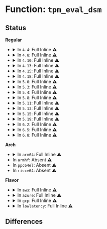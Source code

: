 # Function: <code>tpm_eval_dsm</code>

## Status
<b>Regular</b>
<ul>
<li>
<details>
<summary>In <code>4.4</code>: Full Inline ⚠️</summary>

**Collision:** Unique Static

**Inline:** Full

**Transformation:** False

**Instances:**

```
In drivers/char/tpm/tpm_ppi.c (ffffffff8152737c)
Location: drivers/char/tpm/tpm_ppi.c:44
Inline: True
Inline callers:
  - drivers/char/tpm/tpm_ppi.c:tpm_show_ppi_response
  - drivers/char/tpm/tpm_ppi.c:show_ppi_operations
  - drivers/char/tpm/tpm_ppi.c:tpm_show_ppi_request
  - drivers/char/tpm/tpm_ppi.c:tpm_show_ppi_transition_action
  - drivers/char/tpm/tpm_ppi.c:tpm_store_ppi_request
```
</details>
</li>
<li>
<details>
<summary>In <code>4.8</code>: Full Inline ⚠️</summary>

**Collision:** Unique Static

**Inline:** Full

**Transformation:** False

**Instances:**

```
In drivers/char/tpm/tpm_ppi.c (ffffffff8157a5a3)
Location: drivers/char/tpm/tpm_ppi.c:44
Inline: True
Inline callers:
  - drivers/char/tpm/tpm_ppi.c:show_ppi_operations
  - drivers/char/tpm/tpm_ppi.c:tpm_show_ppi_response
  - drivers/char/tpm/tpm_ppi.c:tpm_show_ppi_transition_action
  - drivers/char/tpm/tpm_ppi.c:tpm_store_ppi_request
  - drivers/char/tpm/tpm_ppi.c:tpm_show_ppi_request
```
</details>
</li>
<li>
<details>
<summary>In <code>4.10</code>: Full Inline ⚠️</summary>

**Collision:** Unique Static

**Inline:** Full

**Transformation:** False

**Instances:**

```
In drivers/char/tpm/tpm_ppi.c (ffffffff815a70b3)
Location: drivers/char/tpm/tpm_ppi.c:44
Inline: True
Inline callers:
  - drivers/char/tpm/tpm_ppi.c:show_ppi_operations
  - drivers/char/tpm/tpm_ppi.c:tpm_show_ppi_response
  - drivers/char/tpm/tpm_ppi.c:tpm_show_ppi_transition_action
  - drivers/char/tpm/tpm_ppi.c:tpm_store_ppi_request
  - drivers/char/tpm/tpm_ppi.c:tpm_show_ppi_request
```
</details>
</li>
<li>
<details>
<summary>In <code>4.13</code>: Full Inline ⚠️</summary>

**Collision:** Unique Static

**Inline:** Full

**Transformation:** False

**Instances:**

```
In drivers/char/tpm/tpm_ppi.c (ffffffff815bcd32)
Location: drivers/char/tpm/tpm_ppi.c:40
Inline: True
Inline callers:
  - drivers/char/tpm/tpm_ppi.c:show_ppi_operations
  - drivers/char/tpm/tpm_ppi.c:tpm_show_ppi_response
  - drivers/char/tpm/tpm_ppi.c:tpm_show_ppi_transition_action
  - drivers/char/tpm/tpm_ppi.c:tpm_store_ppi_request
  - drivers/char/tpm/tpm_ppi.c:tpm_show_ppi_request
```
</details>
</li>
<li>
<details>
<summary>In <code>4.15</code>: Full Inline ⚠️</summary>

**Collision:** Unique Static

**Inline:** Full

**Transformation:** False

**Instances:**

```
In drivers/char/tpm/tpm_ppi.c (ffffffff816231c2)
Location: drivers/char/tpm/tpm_ppi.c:40
Inline: True
Inline callers:
  - drivers/char/tpm/tpm_ppi.c:show_ppi_operations
  - drivers/char/tpm/tpm_ppi.c:tpm_show_ppi_response
  - drivers/char/tpm/tpm_ppi.c:tpm_show_ppi_transition_action
  - drivers/char/tpm/tpm_ppi.c:tpm_store_ppi_request
  - drivers/char/tpm/tpm_ppi.c:tpm_show_ppi_request
```
</details>
</li>
<li>
<details>
<summary>In <code>4.18</code>: Full Inline ⚠️</summary>

**Collision:** Unique Static

**Inline:** Full

**Transformation:** False

**Instances:**

```
In drivers/char/tpm/tpm_ppi.c (ffffffff8165cfe6)
Location: drivers/char/tpm/tpm_ppi.c:40
Inline: True
Inline callers:
  - drivers/char/tpm/tpm_ppi.c:show_ppi_operations
  - drivers/char/tpm/tpm_ppi.c:tpm_show_ppi_response
  - drivers/char/tpm/tpm_ppi.c:tpm_show_ppi_transition_action
  - drivers/char/tpm/tpm_ppi.c:tpm_store_ppi_request
  - drivers/char/tpm/tpm_ppi.c:tpm_show_ppi_request
```
</details>
</li>
<li>
<details>
<summary>In <code>5.0</code>: Full Inline ⚠️</summary>

**Collision:** Unique Static

**Inline:** Full

**Transformation:** False

**Instances:**

```
In drivers/char/tpm/tpm_ppi.c (ffffffff8167b466)
Location: drivers/char/tpm/tpm_ppi.c:40
Inline: True
Inline callers:
  - drivers/char/tpm/tpm_ppi.c:show_ppi_operations
  - drivers/char/tpm/tpm_ppi.c:show_ppi_operations
  - drivers/char/tpm/tpm_ppi.c:tpm_show_ppi_response
  - drivers/char/tpm/tpm_ppi.c:tpm_show_ppi_response
  - drivers/char/tpm/tpm_ppi.c:tpm_show_ppi_transition_action
  - drivers/char/tpm/tpm_ppi.c:tpm_show_ppi_transition_action
  - drivers/char/tpm/tpm_ppi.c:tpm_store_ppi_request
  - drivers/char/tpm/tpm_ppi.c:tpm_store_ppi_request
  - drivers/char/tpm/tpm_ppi.c:tpm_show_ppi_request
  - drivers/char/tpm/tpm_ppi.c:tpm_show_ppi_request
```
</details>
</li>
<li>
<details>
<summary>In <code>5.3</code>: Full Inline ⚠️</summary>

**Collision:** Unique Static

**Inline:** Full

**Transformation:** False

**Instances:**

```
In drivers/char/tpm/tpm_ppi.c (ffffffff816b1fa7)
Location: drivers/char/tpm/tpm_ppi.c:42
Inline: True
Inline callers:
  - drivers/char/tpm/tpm_ppi.c:show_ppi_operations
  - drivers/char/tpm/tpm_ppi.c:show_ppi_operations
  - drivers/char/tpm/tpm_ppi.c:tpm_show_ppi_response
  - drivers/char/tpm/tpm_ppi.c:tpm_show_ppi_response
  - drivers/char/tpm/tpm_ppi.c:tpm_show_ppi_transition_action
  - drivers/char/tpm/tpm_ppi.c:tpm_show_ppi_transition_action
  - drivers/char/tpm/tpm_ppi.c:tpm_store_ppi_request
  - drivers/char/tpm/tpm_ppi.c:tpm_store_ppi_request
  - drivers/char/tpm/tpm_ppi.c:tpm_show_ppi_request
  - drivers/char/tpm/tpm_ppi.c:tpm_show_ppi_request
```
</details>
</li>
<li>
<details>
<summary>In <code>5.4</code>: Full Inline ⚠️</summary>

**Collision:** Unique Static

**Inline:** Full

**Transformation:** False

**Instances:**

```
In drivers/char/tpm/tpm_ppi.c (ffffffff816d4c87)
Location: drivers/char/tpm/tpm_ppi.c:42
Inline: True
Inline callers:
  - drivers/char/tpm/tpm_ppi.c:show_ppi_operations
  - drivers/char/tpm/tpm_ppi.c:show_ppi_operations
  - drivers/char/tpm/tpm_ppi.c:tpm_show_ppi_response
  - drivers/char/tpm/tpm_ppi.c:tpm_show_ppi_response
  - drivers/char/tpm/tpm_ppi.c:tpm_show_ppi_transition_action
  - drivers/char/tpm/tpm_ppi.c:tpm_show_ppi_transition_action
  - drivers/char/tpm/tpm_ppi.c:tpm_store_ppi_request
  - drivers/char/tpm/tpm_ppi.c:tpm_store_ppi_request
  - drivers/char/tpm/tpm_ppi.c:tpm_show_ppi_request
  - drivers/char/tpm/tpm_ppi.c:tpm_show_ppi_request
```
</details>
</li>
<li>
<details>
<summary>In <code>5.8</code>: Full Inline ⚠️</summary>

**Collision:** Unique Static

**Inline:** Full

**Transformation:** False

**Instances:**

```
In drivers/char/tpm/tpm_ppi.c (ffffffff81788f56)
Location: drivers/char/tpm/tpm_ppi.c:42
Inline: True
Inline callers:
  - drivers/char/tpm/tpm_ppi.c:show_ppi_operations
  - drivers/char/tpm/tpm_ppi.c:show_ppi_operations
  - drivers/char/tpm/tpm_ppi.c:tpm_show_ppi_response
  - drivers/char/tpm/tpm_ppi.c:tpm_show_ppi_response
  - drivers/char/tpm/tpm_ppi.c:tpm_show_ppi_transition_action
  - drivers/char/tpm/tpm_ppi.c:tpm_show_ppi_transition_action
  - drivers/char/tpm/tpm_ppi.c:tpm_store_ppi_request
  - drivers/char/tpm/tpm_ppi.c:tpm_store_ppi_request
  - drivers/char/tpm/tpm_ppi.c:tpm_show_ppi_request
  - drivers/char/tpm/tpm_ppi.c:tpm_show_ppi_request
```
</details>
</li>
<li>
<details>
<summary>In <code>5.11</code>: Full Inline ⚠️</summary>

**Collision:** Unique Static

**Inline:** Full

**Transformation:** False

**Instances:**

```
In drivers/char/tpm/tpm_ppi.c (ffffffff8179fe56)
Location: drivers/char/tpm/tpm_ppi.c:42
Inline: True
Inline callers:
  - drivers/char/tpm/tpm_ppi.c:show_ppi_operations
  - drivers/char/tpm/tpm_ppi.c:show_ppi_operations
  - drivers/char/tpm/tpm_ppi.c:tpm_show_ppi_response
  - drivers/char/tpm/tpm_ppi.c:tpm_show_ppi_response
  - drivers/char/tpm/tpm_ppi.c:tpm_show_ppi_transition_action
  - drivers/char/tpm/tpm_ppi.c:tpm_show_ppi_transition_action
  - drivers/char/tpm/tpm_ppi.c:tpm_store_ppi_request
  - drivers/char/tpm/tpm_ppi.c:tpm_store_ppi_request
  - drivers/char/tpm/tpm_ppi.c:tpm_show_ppi_request
  - drivers/char/tpm/tpm_ppi.c:tpm_show_ppi_request
```
</details>
</li>
<li>
<details>
<summary>In <code>5.13</code>: Full Inline ⚠️</summary>

**Collision:** Unique Static

**Inline:** Full

**Transformation:** False

**Instances:**

```
In drivers/char/tpm/tpm_ppi.c (ffffffff81782b32)
Location: drivers/char/tpm/tpm_ppi.c:42
Inline: True
Inline callers:
  - drivers/char/tpm/tpm_ppi.c:show_ppi_operations
  - drivers/char/tpm/tpm_ppi.c:show_ppi_operations
  - drivers/char/tpm/tpm_ppi.c:tpm_show_ppi_response
  - drivers/char/tpm/tpm_ppi.c:tpm_show_ppi_response
  - drivers/char/tpm/tpm_ppi.c:tpm_show_ppi_transition_action
  - drivers/char/tpm/tpm_ppi.c:tpm_show_ppi_transition_action
  - drivers/char/tpm/tpm_ppi.c:tpm_store_ppi_request
  - drivers/char/tpm/tpm_ppi.c:tpm_store_ppi_request
  - drivers/char/tpm/tpm_ppi.c:tpm_show_ppi_request
  - drivers/char/tpm/tpm_ppi.c:tpm_show_ppi_request
```
</details>
</li>
<li>
<details>
<summary>In <code>5.15</code>: Full Inline ⚠️</summary>

**Collision:** Unique Static

**Inline:** Full

**Transformation:** False

**Instances:**

```
In drivers/char/tpm/tpm_ppi.c (ffffffff818094f2)
Location: drivers/char/tpm/tpm_ppi.c:42
Inline: True
Inline callers:
  - drivers/char/tpm/tpm_ppi.c:show_ppi_operations
  - drivers/char/tpm/tpm_ppi.c:tpm_show_ppi_response
  - drivers/char/tpm/tpm_ppi.c:tpm_show_ppi_transition_action
  - drivers/char/tpm/tpm_ppi.c:tpm_store_ppi_request
  - drivers/char/tpm/tpm_ppi.c:tpm_show_ppi_request
```
</details>
</li>
<li>
<details>
<summary>In <code>5.19</code>: Full Inline ⚠️</summary>

**Collision:** Unique Static

**Inline:** Full

**Transformation:** False

**Instances:**

```
In drivers/char/tpm/tpm_ppi.c (ffffffff8194941a)
Location: drivers/char/tpm/tpm_ppi.c:42
Inline: True
Inline callers:
  - drivers/char/tpm/tpm_ppi.c:show_ppi_operations
  - drivers/char/tpm/tpm_ppi.c:tpm_show_ppi_response
  - drivers/char/tpm/tpm_ppi.c:tpm_show_ppi_transition_action
  - drivers/char/tpm/tpm_ppi.c:tpm_store_ppi_request
  - drivers/char/tpm/tpm_ppi.c:tpm_show_ppi_request
```
</details>
</li>
<li>
<details>
<summary>In <code>6.2</code>: Full Inline ⚠️</summary>

**Collision:** Unique Static

**Inline:** Full

**Transformation:** False

**Instances:**

```
In drivers/char/tpm/tpm_ppi.c (ffffffff81aac9ca)
Location: drivers/char/tpm/tpm_ppi.c:42
Inline: True
Inline callers:
  - drivers/char/tpm/tpm_ppi.c:show_ppi_operations
  - drivers/char/tpm/tpm_ppi.c:tpm_show_ppi_response
  - drivers/char/tpm/tpm_ppi.c:tpm_show_ppi_transition_action
  - drivers/char/tpm/tpm_ppi.c:tpm_store_ppi_request
  - drivers/char/tpm/tpm_ppi.c:tpm_show_ppi_request
```
</details>
</li>
<li>
<details>
<summary>In <code>6.5</code>: Full Inline ⚠️</summary>

**Collision:** Unique Static

**Inline:** Full

**Transformation:** False

**Instances:**

```
In drivers/char/tpm/tpm_ppi.c (ffffffff81af821a)
Location: drivers/char/tpm/tpm_ppi.c:42
Inline: True
Inline callers:
  - drivers/char/tpm/tpm_ppi.c:show_ppi_operations
  - drivers/char/tpm/tpm_ppi.c:tpm_show_ppi_response
  - drivers/char/tpm/tpm_ppi.c:tpm_show_ppi_transition_action
  - drivers/char/tpm/tpm_ppi.c:tpm_store_ppi_request
  - drivers/char/tpm/tpm_ppi.c:tpm_show_ppi_request
```
</details>
</li>
<li>
<details>
<summary>In <code>6.8</code>: Full Inline ⚠️</summary>

**Collision:** Unique Static

**Inline:** Full

**Transformation:** False

**Instances:**

```
In drivers/char/tpm/tpm_ppi.c (ffffffff81b4b83a)
Location: drivers/char/tpm/tpm_ppi.c:42
Inline: True
Inline callers:
  - drivers/char/tpm/tpm_ppi.c:show_ppi_operations
  - drivers/char/tpm/tpm_ppi.c:tpm_show_ppi_response
  - drivers/char/tpm/tpm_ppi.c:tpm_show_ppi_transition_action
  - drivers/char/tpm/tpm_ppi.c:tpm_store_ppi_request
  - drivers/char/tpm/tpm_ppi.c:tpm_show_ppi_request
```
</details>
</li>
</ul>
<b>Arch</b>
<ul>
<li>
<details>
<summary>In <code>arm64</code>: Full Inline ⚠️</summary>

**Collision:** Unique Static

**Inline:** Full

**Transformation:** False

**Instances:**

```
In drivers/char/tpm/tpm_ppi.c (ffff8000108bfafc)
Location: drivers/char/tpm/tpm_ppi.c:42
Inline: True
Inline callers:
  - drivers/char/tpm/tpm_ppi.c:show_ppi_operations
  - drivers/char/tpm/tpm_ppi.c:show_ppi_operations
  - drivers/char/tpm/tpm_ppi.c:tpm_show_ppi_response
  - drivers/char/tpm/tpm_ppi.c:tpm_show_ppi_response
  - drivers/char/tpm/tpm_ppi.c:tpm_show_ppi_transition_action
  - drivers/char/tpm/tpm_ppi.c:tpm_show_ppi_transition_action
  - drivers/char/tpm/tpm_ppi.c:tpm_store_ppi_request
  - drivers/char/tpm/tpm_ppi.c:tpm_store_ppi_request
  - drivers/char/tpm/tpm_ppi.c:tpm_show_ppi_request
  - drivers/char/tpm/tpm_ppi.c:tpm_show_ppi_request
```
</details>
</li>
<li>
In <code>armhf</code>: Absent ⚠️
</li>
<li>
In <code>ppc64el</code>: Absent ⚠️
</li>
<li>
In <code>riscv64</code>: Absent ⚠️
</li>
</ul>
<b>Flavor</b>
<ul>
<li>
<details>
<summary>In <code>aws</code>: Full Inline ⚠️</summary>

**Collision:** Unique Static

**Inline:** Full

**Transformation:** False

**Instances:**

```
In drivers/char/tpm/tpm_ppi.c (ffffffff8169a6d7)
Location: drivers/char/tpm/tpm_ppi.c:42
Inline: True
Inline callers:
  - drivers/char/tpm/tpm_ppi.c:show_ppi_operations
  - drivers/char/tpm/tpm_ppi.c:show_ppi_operations
  - drivers/char/tpm/tpm_ppi.c:tpm_show_ppi_response
  - drivers/char/tpm/tpm_ppi.c:tpm_show_ppi_response
  - drivers/char/tpm/tpm_ppi.c:tpm_show_ppi_transition_action
  - drivers/char/tpm/tpm_ppi.c:tpm_show_ppi_transition_action
  - drivers/char/tpm/tpm_ppi.c:tpm_store_ppi_request
  - drivers/char/tpm/tpm_ppi.c:tpm_store_ppi_request
  - drivers/char/tpm/tpm_ppi.c:tpm_show_ppi_request
  - drivers/char/tpm/tpm_ppi.c:tpm_show_ppi_request
```
</details>
</li>
<li>
<details>
<summary>In <code>azure</code>: Full Inline ⚠️</summary>

**Collision:** Unique Static

**Inline:** Full

**Transformation:** False

**Instances:**

```
In drivers/char/tpm/tpm_ppi.c (ffffffff816780c7)
Location: drivers/char/tpm/tpm_ppi.c:42
Inline: True
Inline callers:
  - drivers/char/tpm/tpm_ppi.c:show_ppi_operations
  - drivers/char/tpm/tpm_ppi.c:show_ppi_operations
  - drivers/char/tpm/tpm_ppi.c:tpm_show_ppi_response
  - drivers/char/tpm/tpm_ppi.c:tpm_show_ppi_response
  - drivers/char/tpm/tpm_ppi.c:tpm_show_ppi_transition_action
  - drivers/char/tpm/tpm_ppi.c:tpm_show_ppi_transition_action
  - drivers/char/tpm/tpm_ppi.c:tpm_store_ppi_request
  - drivers/char/tpm/tpm_ppi.c:tpm_store_ppi_request
  - drivers/char/tpm/tpm_ppi.c:tpm_show_ppi_request
  - drivers/char/tpm/tpm_ppi.c:tpm_show_ppi_request
```
</details>
</li>
<li>
<details>
<summary>In <code>gcp</code>: Full Inline ⚠️</summary>

**Collision:** Unique Static

**Inline:** Full

**Transformation:** False

**Instances:**

```
In drivers/char/tpm/tpm_ppi.c (ffffffff816c8947)
Location: drivers/char/tpm/tpm_ppi.c:42
Inline: True
Inline callers:
  - drivers/char/tpm/tpm_ppi.c:show_ppi_operations
  - drivers/char/tpm/tpm_ppi.c:show_ppi_operations
  - drivers/char/tpm/tpm_ppi.c:tpm_show_ppi_response
  - drivers/char/tpm/tpm_ppi.c:tpm_show_ppi_response
  - drivers/char/tpm/tpm_ppi.c:tpm_show_ppi_transition_action
  - drivers/char/tpm/tpm_ppi.c:tpm_show_ppi_transition_action
  - drivers/char/tpm/tpm_ppi.c:tpm_store_ppi_request
  - drivers/char/tpm/tpm_ppi.c:tpm_store_ppi_request
  - drivers/char/tpm/tpm_ppi.c:tpm_show_ppi_request
  - drivers/char/tpm/tpm_ppi.c:tpm_show_ppi_request
```
</details>
</li>
<li>
<details>
<summary>In <code>lowlatency</code>: Full Inline ⚠️</summary>

**Collision:** Unique Static

**Inline:** Full

**Transformation:** False

**Instances:**

```
In drivers/char/tpm/tpm_ppi.c (ffffffff816e2e27)
Location: drivers/char/tpm/tpm_ppi.c:42
Inline: True
Inline callers:
  - drivers/char/tpm/tpm_ppi.c:show_ppi_operations
  - drivers/char/tpm/tpm_ppi.c:show_ppi_operations
  - drivers/char/tpm/tpm_ppi.c:tpm_show_ppi_response
  - drivers/char/tpm/tpm_ppi.c:tpm_show_ppi_response
  - drivers/char/tpm/tpm_ppi.c:tpm_show_ppi_transition_action
  - drivers/char/tpm/tpm_ppi.c:tpm_show_ppi_transition_action
  - drivers/char/tpm/tpm_ppi.c:tpm_store_ppi_request
  - drivers/char/tpm/tpm_ppi.c:tpm_store_ppi_request
  - drivers/char/tpm/tpm_ppi.c:tpm_show_ppi_request
  - drivers/char/tpm/tpm_ppi.c:tpm_show_ppi_request
```
</details>
</li>
</ul>

## Differences
